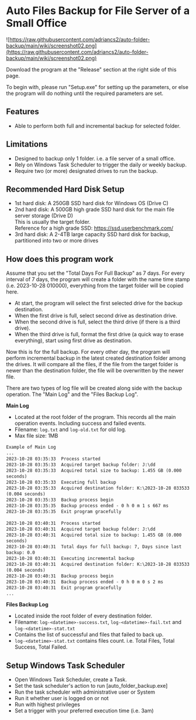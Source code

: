 # Auto Files Backup for File Server of a Small Office

![https://raw.githubusercontent.com/adriancs2/auto-folder-backup/main/wiki/screenshot02.png](https://raw.githubusercontent.com/adriancs2/auto-folder-backup/main/wiki/screenshot02.png)

Download the program at the "Release" section at the right side of this page.

To begin with, please run "Setup.exe" for setting up the parameters, or else the program will do nothing until the required parameters are set.

## Features

- Able to perform both full and incremental backup for selected folder.

## Limitations

- Designed to backup only 1 folder. i.e. a file server of a small office.
- Rely on Windows Task Scheduler to trigger the daily or weekly backup.
- Require two (or more) designated drives to run the backup.

## Recommended Hard Disk Setup

- 1st hard disk: A 250GB SSD hard disk for Windows OS (Drive C)
- 2nd hard disk: A 500GB high grade SSD hard disk for the main file server storage (Drive D)<br />This is usually the target folder.<br />Reference for a high grade SSD: https://ssd.userbenchmark.com/
- 3rd hard disk: A 2-4TB large capacity SSD hard disk for backup, partitioned into two or more drives

## How does this program work

Assume that you set the "Total Days For Full Backup" as 7 days. For every interval of 7 days, the program will create a folder with the name time stamp (i.e. 2023-10-28 010000), everything from the target folder will be copied here.

- At start, the program will select the first selected drive for the backup destination.
- When the first drive is full, select second drive as destination drive.
- When the second drive is full, select the third drive (if there is a third drive).
- When the third drive is full, format the first drive (a quick way to erase everything), start using first drive as destination.

Now this is for the full backup. For every other day, the program will perform incremental backup in the latest created destination folder among the drives. It will compare all the files, if the file from the target folder is newer than the destination folder, the file will be overwritten by the newer file.

There are two types of log file will be created along side with the backup operation. The "Main Log" and the "Files Backup Log".

**Main Log**

- Located at the root folder of the program. This records all the main operation events. Including success and failed events.
- Filename: `log.txt` and `log-old.txt` for old log.
- Max file size: 1MB

```
Example of Main Log
...
2023-10-28 03:35:33  Process started
2023-10-28 03:35:33  Acquired target backup folder: J:\dd
2023-10-28 03:35:33  Acquired total size to backup: 1.455 GB (0.000 seconds)
2023-10-28 03:35:33  Executing full backup
2023-10-28 03:35:33  Acquired destination folder: K:\2023-10-28 033533 (0.004 seconds)
2023-10-28 03:35:33  Backup process begin
2023-10-28 03:35:35  Backup process ended - 0 h 0 m 1 s 667 ms
2023-10-28 03:35:35  Exit program gracefully

2023-10-28 03:40:31  Process started
2023-10-28 03:40:31  Acquired target backup folder: J:\dd
2023-10-28 03:40:31  Acquired total size to backup: 1.455 GB (0.000 seconds)
2023-10-28 03:40:31  Total days for full backup: 7, Days since last backup: 0.0
2023-10-28 03:40:31  Executing incremental backup
2023-10-28 03:40:31  Acquired destination folder: K:\2023-10-28 033533 (0.004 seconds)
2023-10-28 03:40:31  Backup process begin
2023-10-28 03:40:31  Backup process ended - 0 h 0 m 0 s 2 ms
2023-10-28 03:40:31  Exit program gracefully
...
```

**Files Backup Log**

- Located inside the root folder of every destination folder.
- Filename: `log-<datetime>-success.txt`, `log-<datetime>-fail.txt` and `log-<datetime>-stat.txt`
- Contains the list of successful and files that failed to back up.
- `log-<datetime>-stat.txt` contains files count. i.e. Total Files, Total Success, Total Failed.

## Setup Windows Task Scheduler

- Open Windows Task Scheduler, create a Task.
- Set the task scheduler's action to run [auto_folder_backup.exe]
- Run the task scheduler with administrative user or System
- Run it whether user is logged on or not
- Run with highest privileges
- Set a trigger with your preferred execution time (i.e. 3am)
